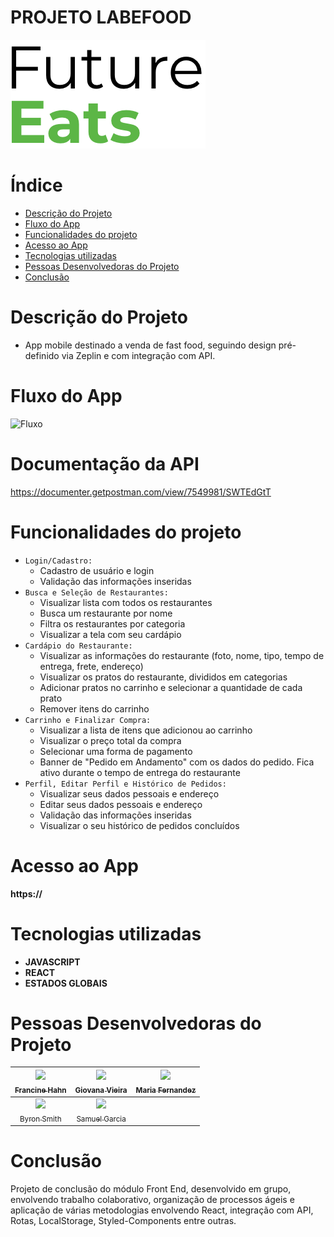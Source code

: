 # PROJETO LABEFOOD

![4EATS](./src/images/logo.png)

# Índice

* [Descrição do Projeto](#descrição-do-projeto)
* [Fluxo do App](#fluxo-do-app)
* [Funcionalidades do projeto](#funcionalidades-do-projeto)
* [Acesso ao App](#acesso-ao-app)
* [Tecnologias utilizadas](#tecnologias-utilizadas)
* [Pessoas Desenvolvedoras do Projeto](#pessoas-desenvolvedoras-do-projeto)
* [Conclusão](#conclusão)


# Descrição do Projeto

- App mobile destinado a venda de fast food, seguindo design pré-definido via Zeplin e com integração com API.

# Fluxo do App
![Fluxo](./src/images/flow.jpg)

# Documentação da API
https://documenter.getpostman.com/view/7549981/SWTEdGtT


# Funcionalidades do projeto
- `Login/Cadastro:`
    - Cadastro de usuário e login
    - Validação das informações inseridas
- `Busca e Seleção de Restaurantes:`
    - Visualizar lista com todos os restaurantes
    - Busca um restaurante por nome
    - Filtra os restaurantes por categoria
    - Visualizar a tela com seu cardápio
- `Cardápio do Restaurante:`
    - Visualizar as informações do restaurante (foto, nome, tipo, tempo de entrega, frete, endereço)
    - Visualizar os pratos do restaurante, divididos em categorias
    - Adicionar pratos no carrinho e selecionar a quantidade de cada prato
    - Remover itens do carrinho
- `Carrinho e Finalizar Compra:`
    - Visualizar a lista de itens que adicionou ao carrinho
    - Visualizar o preço total da compra
    - Selecionar uma forma de pagamento
    - Banner de "Pedido em Andamento" com os dados do pedido. Fica ativo durante o tempo de entrega do restaurante
- `Perfil, Editar Perfil e Histórico de Pedidos:`
    - Visualizar seus dados pessoais e endereço
    - Editar seus dados pessoais e endereço
    - Validação das informações inseridas
    - Visualizar o seu histórico de pedidos concluídos


# Acesso ao App
**https://**


# Tecnologias utilizadas
- **JAVASCRIPT**    
- **REACT**
- **ESTADOS GLOBAIS**

# Pessoas Desenvolvedoras do Projeto
| [<img src="https://avatars.githubusercontent.com/u/102267713?v=4" width=115><br><sub>Francine Hahn</sub>](https://github.com/francinehahn) |  [<img src="https://avatars.githubusercontent.com/u/102439115?v=4" width=115><br><sub>Giovana Vieira</sub>](https://github.com/gioivieira) |  [<img src="https://avatars.githubusercontent.com/u/102297204?v=4" width=115><br><sub>Maria Fernandez</sub>](https://github.com/mariafmf) | 
| :---: | :---: | :---: |
| [<img src="https://avatars.githubusercontent.com/u/74737156?v=4" width=115><br><sub>Byron Smith</sub>](https://github.com/byron-smith-nobrega) |  [<img src="https://avatars.githubusercontent.com/u/102331990?v=4" width=115><br><sub>Samuel Garcia</sub>](https://github.com/Samuca010) | 



# Conclusão

Projeto de conclusão do módulo Front End, desenvolvido em grupo, envolvendo trabalho colaborativo, organização de processos ágeis e aplicação de várias metodologias envolvendo
React, integração com API, Rotas, LocalStorage, Styled-Components entre outras.

